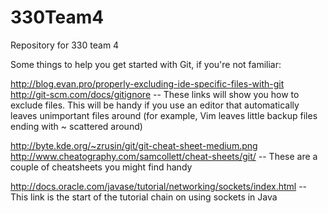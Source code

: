 330Team4
========

Repository for 330 team 4

Some things to help you get started with Git, if you're not familiar:

http://blog.evan.pro/properly-excluding-ide-specific-files-with-git
http://git-scm.com/docs/gitignore
	-- 	These links will show you how to exclude files.  This will be handy if you
		use an editor that automatically leaves unimportant files around (for
		example, Vim leaves little backup files ending with ~ scattered around)

http://byte.kde.org/~zrusin/git/git-cheat-sheet-medium.png
http://www.cheatography.com/samcollett/cheat-sheets/git/
	-- 	These are a couple of cheatsheets you might find handy

http://docs.oracle.com/javase/tutorial/networking/sockets/index.html
	--	This link is the start of the tutorial chain on using sockets in Java
